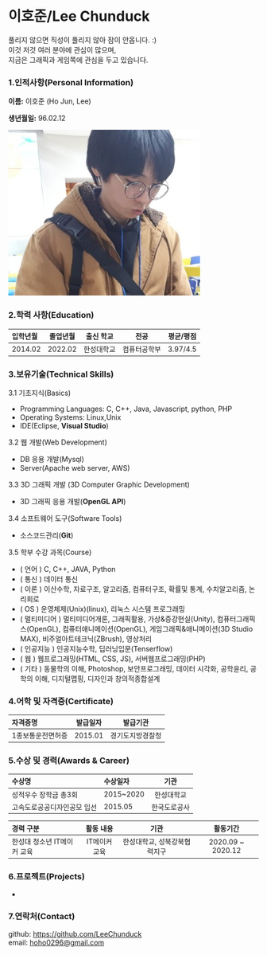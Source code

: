 # 이호준/Lee Chunduck

풀리지 않으면 직성이 풀리지 않아 잠이 안옵니다. :)  
이것 저것 여러 분야에 관심이 많으며,  
지금은 그래픽과 게임쪽에 관심을 두고 있습니다.

### 1.인적사항(Personal Information)  

  **이름:** 이호준 (Ho Jun, Lee)
  
  **생년월일:** 96.02.12    
  
  ![Image](1542902553727(1).jpg)
  
### 2.학력 사항(Education)  

| 입학년월 | 졸업년월 | 출신 학교 |전공 | 평균/평점 | 
| :---  | :---: | :---: | :---: | :---: |  
| 2014.02 | 2022.02 | 한성대학교   |컴퓨터공학부 | 3.97/4.5 |

### 3.보유기술(Technical Skills)

3.1  기초지식(Basics)  
* Programming Languages: C, C++, Java, Javascript, python, PHP
* Operating Systems: Linux,Unix
* IDE(Eclipse, __Visual Studio__)

3.2 웹 개발(Web Development)  
* DB 응용 개발(Mysql)
* Server(Apache web server, AWS)

3.3 3D 그래픽 개발 (3D Computer Graphic Development)  
* 3D 그래픽 응용 개발(__OpenGL API__)

3.4 소프트웨어 도구(Software Tools)  
* 소스코드관리(__Git__)

3.5 학부 수강 과목(Course)  
* ( 언어 ) C, C++, JAVA, Python
* ( 통신 ) 데이터 통신
* ( 이론 ) 이산수학, 자료구조, 알고리즘, 컴퓨터구조, 확률및 통계, 수치알고리즘, 논리회로
* ( OS ) 운영체제(Unix)(linux), 리눅스 시스템 프로그래밍
* ( 멀티미디어 ) 멀티미디어개론, 그래픽활용, 가상&증강현실(Unity), 컴퓨터그래픽스(OpenGL), 컴퓨터애니메이션(OpenGL), 게임그래픽&애니메이션(3D Studio MAX), 비주얼아트테크닉(ZBrush), 영상처리
* ( 인공지능 ) 인공지능수학, 딥러닝입문(Tenserflow)
* ( 웹 ) 웹프로그래밍(HTML, CSS, JS), 서버웹프로그래밍(PHP)
* ( 기타 ) 동물학의 이해, Photoshop, 보안프로그래밍, 데이터 시각화, 공학윤리, 공학의 이해, 디지털맵핑, 디자인과 창의적종합설계


### 4.어학 및 자격증(Certificate)

| 자격증명 | 발급일자  | 발급기관|
| :---         |     :---:      |     :---:   |  
| 1종보통운전면허증 | 2015.01 | 경기도지방경찰청 | 
 

### 5.수상 및 경력(Awards & Career)

| 수상명 | 수상일자 | 기관 |
| :---         |     :---      |         :---:    |
| 성적우수 장학금 총3회  |2015~2020    | 한성대학교   |
| 고속도로공공디자인공모 입선  |2015.05  | 한국도로공사 |

| 경력 구분 | 활동 내용 | 기관 |활동기간 |
| :---         |     :---:      |        :---:   |    :---:      |
| 한성대 청소년 IT메이커 교육 | IT메이커 교육  | 한성대학교, 성북강북협력지구   |2020.09 ~ 2020.12  |


### 6.프로젝트(Projects)
*

### 7.연락처(Contact)
github: https://github.com/LeeChunduck  
email: hoho0296@gmail.com




